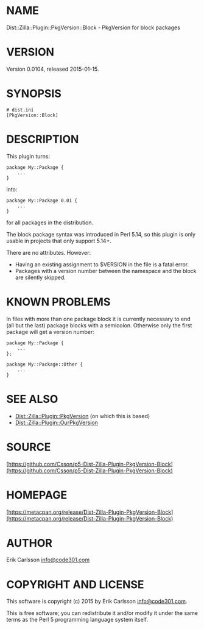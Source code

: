 # NAME

Dist::Zilla::Plugin::PkgVersion::Block - PkgVersion for block packages

# VERSION

Version 0.0104, released 2015-01-15.

# SYNOPSIS

    # dist.ini
    [PkgVersion::Block]

# DESCRIPTION

This plugin turns:

    package My::Package {
        ...
    }

into:

    package My::Package 0.01 {
        ...
    }

for all packages in the distribution.

The block package syntax was introduced in Perl 5.14, so this plugin is only usable in projects that only support 5.14+.

There are no attributes. However:

- Having an existing assignment to $VERSION in the file is a fatal error.
- Packages with a version number between the namespace and the block are silently skipped.

# KNOWN PROBLEMS

In files with more than one package block it is currently necessary to end (all but the last) package blocks with a semicolon. Otherwise only the first package will get a version number:

    package My::Package {
        ...
    };

    package My::Package::Other {
        ...
    }

# SEE ALSO

- [Dist::Zilla::Plugin::PkgVersion](https://metacpan.org/pod/Dist::Zilla::Plugin::PkgVersion) (on which this is based)
- [Dist::Zilla::Plugin::OurPkgVersion](https://metacpan.org/pod/Dist::Zilla::Plugin::OurPkgVersion)

# SOURCE

[https://github.com/Csson/p5-Dist-Zilla-Plugin-PkgVersion-Block](https://github.com/Csson/p5-Dist-Zilla-Plugin-PkgVersion-Block)

# HOMEPAGE

[https://metacpan.org/release/Dist-Zilla-Plugin-PkgVersion-Block](https://metacpan.org/release/Dist-Zilla-Plugin-PkgVersion-Block)

# AUTHOR

Erik Carlsson <info@code301.com>

# COPYRIGHT AND LICENSE

This software is copyright (c) 2015 by Erik Carlsson <info@code301.com>.

This is free software; you can redistribute it and/or modify it under
the same terms as the Perl 5 programming language system itself.
